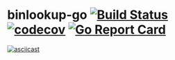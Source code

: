 # binlookup-go [![Build Status](https://travis-ci.org/illenial/binlookup-go.svg?branch=master)](https://travis-ci.org/illenial/binlookup-go) [![codecov](https://codecov.io/gh/illenial/binlookup-go/branch/master/graph/badge.svg)](https://codecov.io/gh/illenial/binlookup-go) [![Go Report Card](https://goreportcard.com/badge/github.com/illenial/binlookup-go)](https://goreportcard.com/report/github.com/illenial/binlookup-go)

[![asciicast](https://asciinema.org/a/pWSSDCutSbAl2AmPaluaKlQPW.png)](https://asciinema.org/a/pWSSDCutSbAl2AmPaluaKlQPW)
